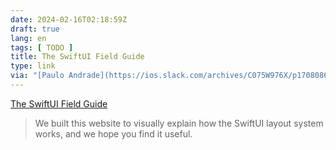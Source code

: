 ```yaml
---
date: 2024-02-16T02:18:59Z
draft: true
lang: en
tags: [ TODO ]
title: The SwiftUI Field Guide
type: link
via: "[Paulo Andrade](https://ios.slack.com/archives/C075W976X/p1708086129001129)"
---
```


[The SwiftUI Field Guide](https://www.swiftuifieldguide.com/)

> We built this website to visually explain how the SwiftUI layout system works, and we hope you find it useful.
